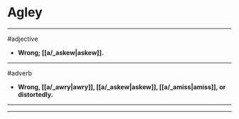 # Agley
---
#adjective
- **Wrong; [[a/_askew|askew]].**
---
#adverb
- **Wrong, [[a/_awry|awry]], [[a/_askew|askew]], [[a/_amiss|amiss]], or distortedly.**
---
---
